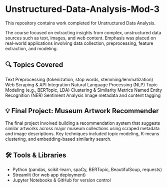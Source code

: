 # Unstructured-Data-Analysis-Mod-3

This repository contains work completed for Unstructured Data Analysis.

The course focused on extracting insights from complex, unstructured data sources such as text, images, and web content. Emphasis was placed on real-world applications involving data collection, preprocessing, feature extraction, and modeling.

## 🔍 Topics Covered

Text Preprocessing (tokenization, stop words, stemming/lemmatization)
Web Scraping & API Integration
Natural Language Processing (NLP)
Topic Modeling (e.g., BERTopic, LDA)
Clustering & Similarity Metrics
Named Entity Recognition (NER)
Sentiment Analysis
Image metadata and content tagging

## 💡 Final Project: Museum Artwork Recommender

The final project involved building a recommendation system that suggests similar artworks across major museum collections using scraped metadata and image descriptions. Key techniques included topic modeling, K-means clustering, and embedding-based similarity search.

## 🛠️ Tools & Libraries

- Python (pandas, scikit-learn, spaCy, BERTopic, BeautifulSoup, requests)
- Streamlit (for web app deployment)
- Jupyter Notebooks & GitHub for version control



